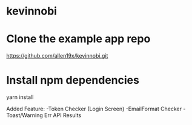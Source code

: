 # kevinnobi

# Clone the example app repo
https://github.com/allen19x/kevinnobi.git

# Install npm dependencies
yarn install

Added Feature:
-Token Checker (Login Screen)
-EmailFormat Checker
-Toast/Warning Err API Results

